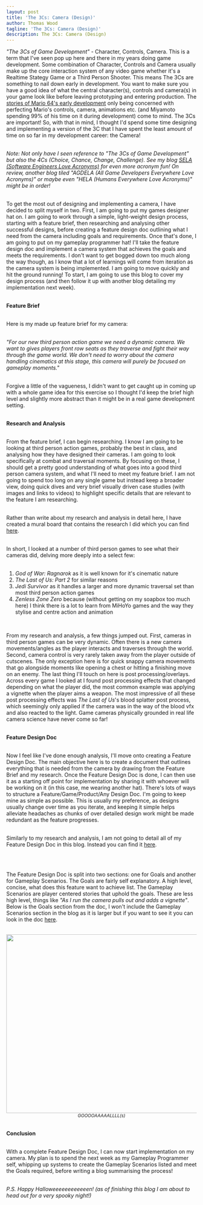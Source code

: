 ```yaml
---
layout: post
title: 'The 3Cs: Camera (Design)'
author: Thomas Wood
tagline: 'The 3Cs: Camera (Design)'
description: The 3Cs: Camera (Design)
---
```


<p align="left">
  <i>"The 3Cs of Game Development"</i> - Character, Controls, Camera. This is a term that I've seen pop up here and there in my years doing game development. Some combination of Character, Controls and Camera usually make up the core interaction system of any video game whether it's a Realtime Stategy Game or a Third Person Shooter. This means The 3Cs are something to nail down early in development. You want to make sure you have a good idea of what the central character(s), controls and camera(s) in your game look like before leaving prototyping and entering production. The <a href="https://pixelatron.com/blog/the-making-of-super-mario-64-full-giles-goddard-interview-ngc/">stories of Mario 64's early development</a> only being concerned with perfecting Mario's controls, camera, animations etc. (and Miyamoto spending 99% of his time on it during development) come to mind. The 3Cs are important! So, with that in mind, I thought I'd spend some time designing and implementing a version of the 3C that I have spent the least amount of time on so far in my development career: the Camera!<br/><br/>
  
  <i>Note: Not only have I seen reference to "The 3Cs of Game Development" but also the 4Cs (Choice, Chance, Change, Challenge). See my blog <a href="https://helloimtw.me/pages/blogs/sela.html">SELA (Software Engineers Love Acronyms)</a> for even more acronym fun! On review, another blog tiled "AGDELA (All Game Developers Everywhere Love Acronyms)" or maybe even "HELA (Humans Everywhere Love Acronyms)" might be in order!</i><br/><br/>

  To get the most out of designing and implementing a camera, I have decided to split myself in two. First, I am going to put my games designer hat on. I am going to work through a simple, light-weight design process, starting with a feature brief, then researching and analysing other successful designs, before creating a feature design doc outlining what I need from the camera including goals and requirements. Once that's done, I am going to put on my gameplay programmer hat! I'll take the feature design doc and implement a camera system that achieves the goals and meets the requirements. I don't want to get bogged down too much along the way though, as I know that a lot of learnings will come from iteration as the camera system is being implemented. I am going to move quickly and hit the ground running! To start, I am going to use this blog to cover my design process (and then follow it up with another blog detailing my implementation next week).<br/><br/>

  <b>Feature Brief</b><br/><br/>

  Here is my made up feature brief for my camera:<br/><br/>

  <i>"For our new third person action game we need a dynamic camera. We want to gives players front row seats as they traverse and fight their way through the game world. We don't need to worry about the camera handling cinematics at this stage, this camera will purely be focused on gameplay moments."</i><br/><br/>

  Forgive a little of the vagueness, I didn't want to get caught up in coming up with a whole game idea for this exercise so I thought I'd keep the brief high level and slightly more abstract than it might be in a real game development setting.<br/><br/>
  
  <b>Research and Analysis</b><br/><br/>

  From the feature brief, I can begin researching. I know I am going to be looking at third person action games, probably the best in class, and analysing how they have designed their cameras. I am going to look specifically at combat and traversal moments. By focusing on these, I should get a pretty good understanding of what goes into a good third person camera system, and what I'll need to meet my feature brief. I am not going to spend too long on any single game but instead keep a broader view, doing quick dives and very brief visually driven case studies (with images and links to videos) to highlight specific details that are relevant to the feature I am researching.<br/><br/>

  Rather than write about my research and analysis in detail here, I have created a mural board that contains the research I did which you can find <a href="https://app.mural.co/t/asfadsf8488/m/asfadsf8488/1761920395146/77602e8713fa712ec7d742173beeac191712cb6d?sender=uc97fc6a5de48809d05dc4099">here</a>.<br/><br/>

In short, I looked at a number of third person games to see what their cameras did, delving more deeply into a select few:<br/><br/>

<ol type="2"><li><i>God of War: Ragnarok</i> as it is well known for it's cinematic nature</li><li><i>The Last of Us: Part 2</i> for similar reasons</li><li><i>Jedi Survivor</i> as it handles a larger and more dynamic traversal set than most third person action games</li><li><i>Zenless Zone Zero</i> because (without getting on my soapbox too much here) I think there is a lot to learn from MiHoYo games and the way they stylise and centre action and animation</li></ol><br/>

   From my research and analysis, a few things jumped out. First, cameras in third person games can be very dynamic. Often there is a new camera movements/angles as the player interacts and traverses through the world. Second, camera control is very rarely taken away from the player outside of cutscenes. The only exception here is for quick snappy camera movements that go alongside moments like opening a chest or hitting a finishing move on an enemy. The last thing I'll touch on here is post processing/overlays. Across every game I looked at I found post processing effects that changed depending on what the player did, the most common example was applying a vignette when the player aims a weapon. The most impressive of all these post processing effects was <i>The Last of Us</i>'s blood splatter post process, which seemingly only applied if the camera was in the way of the blood vfx and also reacted to the light. Game cameras physically grounded in real life camera science have never come so far!<br/><br/>
  
  <b>Feature Design Doc</b><br/><br/>

  Now I feel like I've done enough analysis, I'll move onto creating a Feature Design Doc. The main objective here is to create a document that outlines everything that is needed from the camera by drawing from the Feature Brief and my research. Once the Feature Design Doc is done, I can then use it as a starting off point for implementation by sharing it with whoever will be working on it (in this case, me wearing another hat). There's lots of ways to structure a Feature/Game/Product/Any Design Doc. I'm going to keep mine as simple as possible. This is usually my preference, as designs usually change over time as you iterate, and keeping it simple helps alleviate headaches as chunks of over detailed design work might be made redundant as the feature progresses.<br/><br/>

  Similarly to my research and analysis, I am not going to detail all of my Feature Design Doc in this blog. Instead you can find it <a href="https://app.mural.co/t/asfadsf8488/m/asfadsf8488/1761929908894/9bf195df9b89447f459d76aec7f847a13123a035?sender=uc97fc6a5de48809d05dc4099">here</a>.
</p><br/><br/>

The Feature Design Doc is split into two sections: one for Goals and another for Gameplay Scenarios. The Goals are fairly self explanatory. A high level, concise, what does this feature want to achieve list. The Gameplay Scenarios are player centered stories that uphold the goals. These are less high level, things like <i>"As I run the camera pulls out and adds a vignette"</i>. Below is the Goals section from the doc, I won't include the Gameplay Scenarios section in the blog as it is larger but if you want to see it you can look in the doc <a href="https://app.mural.co/t/asfadsf8488/m/asfadsf8488/1761929908894/9bf195df9b89447f459d76aec7f847a13123a035?sender=uc97fc6a5de48809d05dc4099">here</a>.<br/><br/>

<p align="center">
  <img src="https://twood27897.github.io/assets/camera/cameragoals.png" width="822" height="472"><br/><sup><i>GOOOOAAAAALLLL(s)</i></sup><br/><br/>
</p>

  <b>Conclusion</b><br/><br/>

  With a complete Feature Design Doc, I can now start implementation on my camera. My plan is to spend the next week as my Gameplay Programmer self, whipping up systems to create the Gameplay Scenarios listed and meet the Goals required, before writing a blog summarising the process!<br/><br/>

  <i>P.S. Happy Halloweeeeeeeeeeeen! (as of finishing this blog I am about to head out for a very spooky night!)</i>

